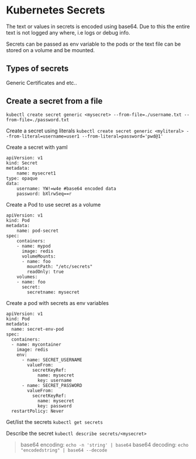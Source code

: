 # Kubernetes Secrets
The text or values in secrets is encoded using base64.
Due to this the entire text is not logged any where, i.e logs or debug info.

Secrets can be passed as env variable to the pods
or the text file can be stored on a volume and be mounted.

## Types of secrets
Generic
Certificates
and etc..

## Create a secret from a file
`kubectl create secret generic <mysecret> --from-file=./username.txt --from-file=./password.txt`

Create a secret using literals
`kubectl create secret generic <myliteral> --from-literal=username=user1 --from-literal=password='pwd@1'`

Create a secret with yaml
```
apiVersion: v1
kind: Secret
metadata:
    name: mysecret1
type: opaque
data:
    username: YW!=w4e #base64 encoded data
    password: bXlrwSeq==r
```

Create a Pod to use secret as a volume
```
apiVersion: v1
kind: Pod
metadata:
    name: pod-secret
spec:
    containers:
    - name: mypod
      image: redis
      volumeMounts:
      - name: foo
        mountPath: "/etc/secrets"
        readOnly: true
    volumes:
    - name: foo
      secret:
        secretname: mysecret
```

Create a pod with secrets as env variables
```
apiVersion: v1
kind: Pod
metadata:
  name: secret-env-pod
spec:
  containers:
  - name: mycontainer
    image: redis
    env:
      - name: SECRET_USERNAME
        valueFrom:
          secretKeyRef:
            name: mysecret
            key: username
      - name: SECRET_PASSWORD
        valueFrom:
          secretKeyRef:
            name: mysecret
            key: password
  restartPolicy: Never
```

Get/list the secrets
`kubectl get secrets`

Describe the secret
`kubectl describe secrets/<mysecret>`

> base64 encoding: `echo -n 'string' | base64`
   base64 decoding: `echo "encodedstring" | base64 --decode`

